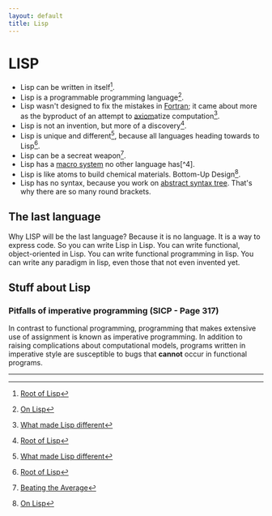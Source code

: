 ```yaml
---
layout: default
title: Lisp
---
```


# LISP

* Lisp can be written in itself[^1].
* Lisp is a programmable programming language[^2].
* Lisp wasn't designed to fix the mistakes in [Fortran](https://en.wikipedia.org/wiki/Fortran); it came about more as the byproduct of an attempt to [axiom](https://en.wikipedia.org/wiki/Axiom)atize computation[^4].
* Lisp is not an invention, but more of a discovery[^1].
* Lisp is unique and different[^4], because all languages heading towards to Lisp[^1].
* Lisp can be a secreat weapon[^3].
* Lisp has a [macro system](https://en.wikipedia.org/wiki/Macro_(computer_science)) no other language has[^4].
* Lisp is like atoms to build chemical materials. Bottom-Up Design[^2].
* Lisp has no syntax, because you work on [abstract syntax tree](https://en.wikipedia.org/wiki/Abstract_syntax_tree). That's why there are so many round brackets.

## The last language

Why LISP will be the last language? Because it is no language. It is a way to express code.
So you can write Lisp in Lisp. You can write functional, object-oriented in Lisp. You can write functional programming in lisp. You can write any paradigm in lisp, even those that not even invented yet.

## Stuff about Lisp

### Pitfalls of imperative programming (SICP - Page 317)

In contrast to functional programming, programming that makes extensive use of assignment is known as imperative programming. In addition to raising complications about computational models, programs written in imperative style are susceptible to bugs that **cannot** occur in functional programs.

---

[^1]: [Root of Lisp](http://www.paulgraham.com/rootsoflisp.html)
[^2]: [On Lisp](http://www.paulgraham.com/onlisp.html)
[^3]: [Beating the Average](http://www.paulgraham.com/avg.html)
[^4]: [What made Lisp different](http://www.paulgraham.com/diff.html)